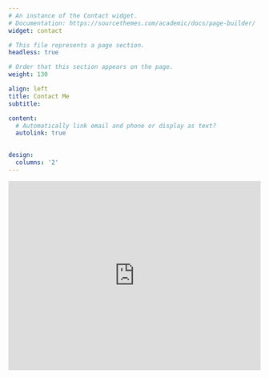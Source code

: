 ```yaml
---
# An instance of the Contact widget.
# Documentation: https://sourcethemes.com/academic/docs/page-builder/
widget: contact

# This file represents a page section.
headless: true

# Order that this section appears on the page.
weight: 130

align: left
title: Contact Me
subtitle:

content:
  # Automatically link email and phone or display as text?
  autolink: true

  
design:
  columns: '2'
---
```

<style>
    .google-maps {
        position: relative;
        padding-bottom: 75%; // This is the aspect ratio
        height: 0;
        overflow: hidden;
    }
    .google-maps iframe {
        position: absolute;
        top: 0;
        left: 0;
        width: 100% !important;
        height: 100% !important;
    }
</style>

<div class="google-maps">
    <iframe src="https://www.google.com/maps/embed?pb=!1m18!1m12!1m3!1d3142.3566347121446!2d-84.50678392505232!3d38.03877569691026!2m3!1f0!2f0!3f0!3m2!1i1024!2i768!4f13.1!3m3!1m2!1s0x884244be4e0b4821%3A0x634a100c7376c9a3!2s120%20Patterson%20Dr%2C%20Lexington%2C%20KY%2040506!5e0!3m2!1sen!2sus!4v1692886499982!5m2!1sen!2sus" width="600" height="450" style="border:0;" allowfullscreen="" loading="lazy" referrerpolicy="no-referrer-when-downgrade"></iframe></iframe>
</div>
